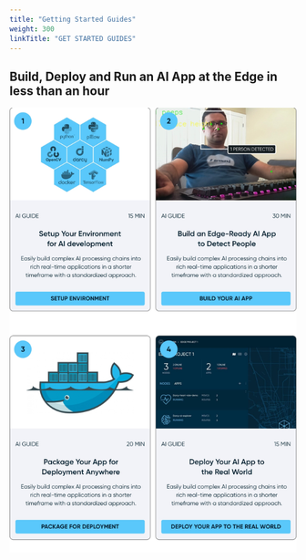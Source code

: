 ```yaml
---
title: "Getting Started Guides"
weight: 300
linkTitle: "GET STARTED GUIDES"
---
```


## Build, Deploy and Run an AI App at the Edge in less than an hour

![](../../../../static/images/Get-started-overview-fpo.jpg)
